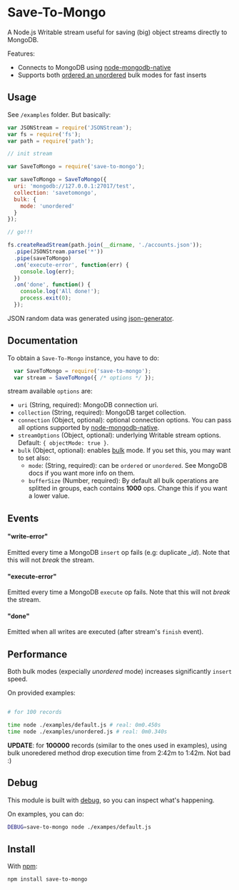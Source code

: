 Save-To-Mongo
=============

A Node.js Writable stream useful for saving (big) object streams directly to MongoDB.

Features:

- Connects to MongoDB using [node-mongodb-native](https://github.com/mongodb/node-mongodb-native)
- Supports both [ordered an unordered](http://docs.mongodb.org/manual/core/bulk-write-operations/#ordered-vs-unordered-operations) bulk modes for fast inserts


## Usage

See `/examples` folder. But basically:

```js
var JSONStream = require('JSONStream');
var fs = require('fs');
var path = require('path');

// init stream

var SaveToMongo = require('save-to-mongo');

var saveToMongo = SaveToMongo({
  uri: 'mongodb://127.0.0.1:27017/test',
  collection: 'savetomongo',
  bulk: {
    mode: 'unordered'
  }
});

// go!!!

fs.createReadStream(path.join(__dirname, './accounts.json'));
  .pipe(JSONStream.parse('*'))
  .pipe(saveToMongo)
  .on('execute-error', function(err) {
    console.log(err);
  })
  .on('done', function() {
    console.log('All done!');
    process.exit(0);
  });
```

JSON random data was generated using [json-generator](http://www.json-generator.com).


## Documentation

To obtain a `Save-To-Mongo` instance, you have to do:

```js
  var SaveToMongo = require('save-to-mongo');
  var stream = SaveToMongo({ /* options */ });
```

stream available `options` are:

- `uri` (String, required): MongoDB connection uri.
- `collection` (String, required): MongoDB target collection.
- `connection` (Object, optional): optional connection options. You can pass all options supported by [node-mongodb-native](https://github.com/mongodb/node-mongodb-native).
- `streamOptions` (Object, optional): underlying Writable stream options. Default: `{ objectMode: true }`.
- `bulk` (Object, optional): enables [bulk](http://docs.mongodb.org/manual/core/bulk-write-operations) mode. If you set this, you may want to set also:
  - `mode`: (String, required): can be `ordered` or `unordered`. See MongoDB docs if you want more info on them.
  - `bufferSize` (Number, required): By default all bulk operations are splitted in groups, each contains **1000** ops. Change this if you want a lower value.


## Events

#### "write-error"

Emitted every time a MongoDB `insert` op fails (e.g: duplicate *_id*). Note that this will not *break* the stream.

#### "execute-error"

Emitted every time a MongoDB `execute` op fails. Note that this will not *break* the stream.

#### "done"

Emitted when all writes are executed (after stream's `finish` event).


## Performance

Both bulk modes (expecially *unordered* mode) increases significantly `insert` speed.

On provided examples:

```bash

# for 100 records

time node ./examples/default.js # real: 0m0.450s
time node ./examples/unordered.js # real: 0m0.340s
```

**UPDATE**: for **100000** records (similar to the ones used in examples), using bulk unoredered method drop execution time from 2:42m to 1:42m. Not bad :)

## Debug

This module is built with [debug](https://github.com/visionmedia/debug), so you can inspect what's happening.

On examples, you can do:

```bash
DEBUG=save-to-mongo node ./exampes/default.js
```


## Install

With [npm](https://www.npmjs.com):

```bash
npm install save-to-mongo
```
